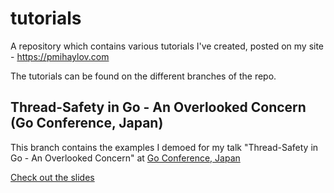 # tutorials
A repository which contains various tutorials I've created, posted on my site - https://pmihaylov.com

The tutorials can be found on the different branches of the repo.

## Thread-Safety in Go - An Overlooked Concern (Go Conference, Japan)
This branch contains the examples I demoed for my talk "Thread-Safety in Go - An Overlooked Concern" at [Go Conference, Japan](gocon.jp)

[Check out the slides]()
